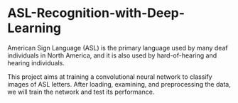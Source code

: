 # ASL-Recognition-with-Deep-Learning
American Sign Language (ASL) is the primary language used by many deaf 
individuals in North America, and it is also used by hard-of-hearing and 
hearing individuals.

This project aims at training a convolutional neural network to 
classify images of ASL letters. After loading, examining, and 
preprocessing the data, we will train the network and test its 
performance.
